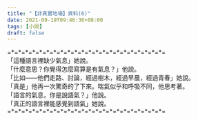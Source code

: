 ```yaml
---
title: "【非真實地場】資料(6)"
date: 2021-09-19T09:46:36+08:00
tags: [小說]
draft: false
---
```


=\*=\*=\*=\*=\*=\*=\*=\*=\*=\*=\*=\*=\*=\*=\*=\*=\*=\*=\*=\*=\*=\*=  
「這種語言裡缺少氣息」她說。  
「什麼意思？你覺得怎麼寫算是有氣息？」他說。  
「比如——他們走路、討論，經過樹木，經過早晨，經過青春」她說。  
「真是」他再一次驚奇的了下來。喘氣似乎和呼吸不同，他思考著。  
「語言的氣息，你是說語氣？」他說。  
「真正的語言裡能感覺到語氣」她說。  
=\*=\*=\*=\*=\*=\*=\*=\*=\*=\*=\*=\*=\*=\*=\*=\*=\*=\*=\*=\*=\*=\*=  